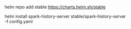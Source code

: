 helm repo add stable https://charts.helm.sh/stable

helm install spark-history-server stable/spark-history-server \
	 -f config.yaml